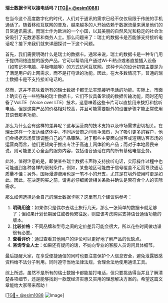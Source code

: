 **瑞士数据卡可以接电话吗？[[TG💪+ @esim1088](https://t.me/s/esim1088)]**

在当今这个高度数字化的时代，人们对于通讯的需求已经不仅仅局限于传统的手机通话了。随着移动互联网的普及，越来越多的人开始依赖于数据流量来满足他们的日常通讯需求。而瑞士作为欧洲的一个小国，以其美丽的自然风光和稳定的社会治安吸引了无数游客和商务人士。那么问题来了：瑞士的数据卡是否能够支持接听电话呢？接下来我们就来详细探讨一下这个问题。

首先，我们需要明确什么是瑞士的数据卡。通常来说，瑞士的数据卡是一种专门用于提供网络连接的服务产品，它可以帮助用户通过Wi-Fi热点或者直接插入设备（如笔记本电脑、平板电脑等）的方式访问互联网。这种卡片的设计初衷主要是为了满足用户的上网需求，而不是打电话的功能。因此，在大多数情况下，普通的瑞士数据卡是不支持接听电话的。

然而，这并不意味着所有的瑞士数据卡都无法实现接听电话的功能。实际上，市面上确实存在一些特殊的瑞士数据卡，它们不仅具备常规的数据传输功能，同时还配备了VoLTE（Voice over LTE）技术，这意味着这些卡片可以直接用来拨打和接听电话。但是这类产品的价格相对较高，并且可能需要额外的设置步骤才能正常使用其语音服务功能。

那么为什么会有这样的差异呢？这与运营商的技术支持以及市场需求密切相关。在瑞士这样一个发达经济体中，不同运营商之间竞争激烈，为了吸引更多的客户，他们会根据市场反馈调整自己的产品策略。对于那些主要面向游客或短期访客市场的运营商而言，他们更倾向于推出专注于高速上网体验的产品；而对于本地居民来说，则可能更关心全面的服务内容，包括语音通话在内的所有基础电信业务。

此外，值得注意的是，即使某些瑞士数据卡声称支持接听电话，实际操作过程中也可能遇到各种各样的限制条件。例如，某些地区可能由于信号覆盖不足而导致通话质量不佳；另外，国际漫游费用也是一笔不小的开支，尤其是在境外使用时更是如此。因此，在决定购买之前，请务必仔细阅读相关条款并确认是否符合个人的实际需求。

那么如何选择适合自己的瑞士数据卡呢？这里有几个建议供参考：

1. **明确用途**：如果你只是偶尔去瑞士旅行几天，那么一张简单的数据卡就足够了；但如果计划长期居住或者频繁往返，则应该考虑购买支持语音通话功能的版本。
2. **比较价格**：不同品牌和型号之间的定价差异可能会很大，所以花些时间做功课很有必要。
3. **查看评价**：通过查看其他用户的评论可以更好地了解产品的优缺点。
4. **咨询专业人士**：如果还有疑问的话，不妨向专业的客服人员询问具体细节。

最后提醒大家，在享受便捷通信的同时也要注意保护个人信息安全，避免泄露敏感资料给不法分子利用。同时遵守当地法律法规，合理合法地使用通讯工具。

综上所述，虽然不是所有的瑞士数据卡都能接打电话，但只要挑选得当并且了解清楚各项细节，还是能够找到一款既经济实惠又实用的理想解决方案的。希望这篇文章能给大家带来帮助！

[[TG💪+ @esim1088](https://t.me/s/esim1088) ![Image](https://i.postimg.cc/4NQfJmqS/Snipaste-2025-05-13-00-14-12.png)]